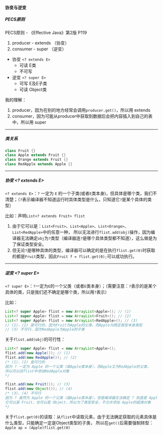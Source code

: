 #### 协变与逆变

##### PECS原则

PECS原则 - 《Effective Java》第2版 P119
1. producer - extends （协变）
2. consumer - super （逆变）

- 协变 `<? extends E>`
    + 可读 E类
    + 不可写
- 逆变 `<? super E>`
    + 可写 E及E子类
    + 可读 Object类

我的理解：
1. producer，因为在别的地方经常会调用`producer.get()`，所以用 extends
2. consumer，因为可能从producer中获取到数据后会把内容插入到自己的表中，所以用 super

---

##### 类关系

```java
class Fruit {}
class Apple extends Fruit {}
class Orange extends Fruit {}
class RedApple extends Apple {}
```

---

##### 协变 \<? extends E>

`<? extends E>`：`?` 一定为 `E` 的一个子类(或者`E`类本身)，但具体是哪个类，我们不清楚；（`?`表示编译器不知道运行时具体类型是什么，只知道它`?`是某个具体的类型）

比如：声明`List<? extends Fruit> flist`
1. 由于它可以是：`List<Fruit>`、`List<Apple>`、`List<Orange>`、`List<RedApple>`中的任意一种，
所以无法进行`flist.add(obj)`操作，因为编译器无法确定`obj`为`?`类型（编译器连`?`是哪个具体类型都不知道），这么做是为了保证类型安全。
2. 但无论`?`是哪种具体的类型，编译器可以确定的是在执行`flist.get(0)`时获取的都是`Fruit`类型，因此`Fruit f = flist.get(0);`可以成功执行。

---

##### 逆变 \<? super E>

`<? super E>`：`?`一定为`E`的一个父类（或者`E`类本身）；（需要注意：`?`表示的是某个具体的类，只是我们还不确定是哪个类，所以用`?`表示）

比如：

```java
List<? super Apple> flist = new ArrayList<Apple>(); // (1)
List<? super Apple> flist = new ArrayList<Fruit>(); // (2)
List<? super Apple> flist = new ArrayList<RedApple>(); // (3)
// (1)、(2) 是可行的，因为Fruit为Apple的父类，而Apple为限定类型本身类型
// (3) 不可行，因为RedApple为Apple的子类
```

关于`flist.add(obj)`的可行性：

```java
List<? super Apple> flist = new ArrayList<Apple>();
flist.add(new Apple()); // (1)
flist.add(new RedApple()); // (2)
/* (1)、(2) 是可行的
因为 ? 一定为 Apple 的一个父类（或Apple类本身），而Apple又为RedApple的父类，
所以可以往flist中添加RedApple对象
*/

flist.add(new Fruit()); // (3)
flist.add(new Object()); // (4)
/* (3)、(4) 不可行
因为 ? 虽然为 Apple 的一个父类（或Apple类本身），但是编译器无法确定 ? 到底是 Apple的哪个父类，
它可以是 Fruit，也可以是 Object，所以为了类型安全，不允许添加 Apple的超类对象
*/
```

关于`flist.get(0)`的读取：从`flist`中读取元素，由于无法确定获取的元素具体是什么类型，只能确定一定是Object类型的子类，
所以在`get()`后需要强制转型：`Apple ap = (Apple)flist.get(0)`
